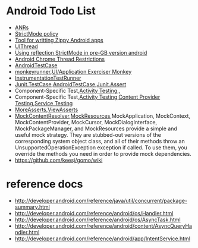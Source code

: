 Android Todo List
======================
+ [ANRs](http://developer.android.com/guide/practices/design/responsiveness.html)
+ [StrictMode policy](http://developer.android.com/reference/android/os/StrictMode.ThreadPolicy.html)
+ [Tool for writting Zippy Android apps](https://code.google.com/p/zippy-android/downloads/list)
+ [UIThread](http://developer.android.com/guide/topics/fundamentals.html#procthread)
+ [Using reflection StrictMode in pre-GB version android](http://android-developers.blogspot.com/2010/07/how-to-have-your-cupcake-and-eat-it-too.html)
+ [Android Chrome Thread Restrictions](http://neugierig.org/software/chromium/notes/2010/11/thread-restrictions.html)
+ [AndroidTestCase](http://developer.android.com/reference/android/test/AndroidTestCase.html)
+ [monkeyrunner](http://developer.android.com/tools/help/monkeyrunner_concepts.html),[UI/Application Exerciser Monkey](http://developer.android.com/tools/help/monkey.html)
+ [InstrumentationTestRunner](http://developer.android.com/reference/android/test/InstrumentationTestRunner.html)
+ [Junit.TestCase](http://developer.android.com/reference/junit/framework/TestCase.html),[AndroidTestCase](http://developer.android.com/reference/android/test/AndroidTestCase.html),[Junit.Assert](http://developer.android.com/reference/junit/framework/Assert.html)
+ Component-Specific Test,[Activity Testing](http://developer.android.com/tools/testing/activity_testing.html),[](http://developer.android.com/tools/testing/contentprovider_testing.html),
+ Component-Specific Test,[Activity Testing](http://developer.android.com/tools/testing/activity_testing.html),[Content Provider Testing](http://developer.android.com/tools/testing/contentprovider_testing.html),[Service Testing](http://developer.android.com/tools/testing/service_testing.html)
+ [MoreAsserts](http://developer.android.com/reference/android/test/MoreAsserts.html),[ViewAsserts](http://developer.android.com/reference/android/test/ViewAsserts.html)
+ [MockContentResolver](http://developer.android.com/reference/android/test/mock/MockContentResolver.html),[MockResources](http://developer.android.com/reference/android/test/mock/MockResources.html),MockApplication, MockContext, MockContentProvider, MockCursor, MockDialogInterface, MockPackageManager, and MockResources provide a simple and useful mock strategy. They are stubbed-out versions of the corresponding system object class, and all of their methods throw an UnsupportedOperationException exception if called. To use them, you override the methods you need in order to provide mock dependencies.
+ https://github.com/keesj/gomo/wiki


# reference docs
+ http://developer.android.com/reference/java/util/concurrent/package-summary.html
+ http://developer.android.com/reference/android/os/Handler.html
+ http://developer.android.com/reference/android/os/AsyncTask.html
+ http://developer.android.com/reference/android/content/AsyncQueryHandler.html
+ http://developer.android.com/reference/android/app/IntentService.html